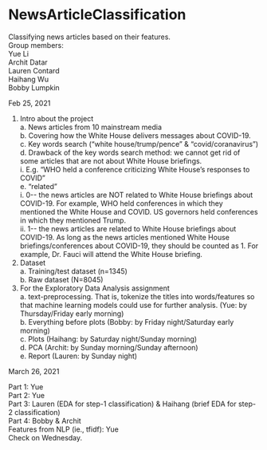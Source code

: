 # NewsArticleClassification
Classifying news articles based on their features. <br>
Group members: <br>
Yue Li <br>
Archit Datar <br>
Lauren Contard <br>
Haihang Wu <br>
Bobby Lumpkin <br>

Feb 25, 2021 <br>

1.	Intro about the project <br>
	a.	News articles from 10 mainstream media <br>
	b.	Covering how the White House delivers messages about COVID-19. <br>
	c.	Key words search (“white house/trump/pence” & “covid/coranavirus”) <br>
	d.	Drawback of the key words search method: we cannot get rid of some articles that are not about White House briefings.<br>
		i.	E.g. “WHO held a conference criticizing White House’s responses to COVID” <br>
	e.	“related” <br>
		i.	0-- the news articles are NOT related to White House briefings about COVID-19. For example, WHO held conferences in which they mentioned the White House and COVID. US governors held conferences in which they mentioned Trump. <br>
		ii.	1-- the news articles are related to White House briefings about COVID-19. As long as the news articles mentioned White House briefings/conferences about COVID-19, they should be counted as 1. For example, Dr. Fauci will attend the White House briefing. <br> 
2.	Dataset <br>
	a.	Training/test dataset (n=1345) <br>
	b.	Raw dataset (N=8045) <br>
3.	For the Exploratory Data Analysis assignment <br>
	a.	text-preprocessing. That is, tokenize the titles into words/features so that machine learning models could use for further analysis. (Yue: by Thursday/Friday early morning) <br>
	b.	Everything before plots (Bobby: by Friday night/Saturday early morning) <br>
	c.	Plots (Haihang: by Saturday night/Sunday morning) <br>
	d.	PCA (Archit: by Sunday morning/Sunday afternoon) <br>
	e.	Report (Lauren: by Sunday night) <br>

March 26, 2021 <br>

Part 1: Yue <br>
Part 2: Yue <br>
Part 3: Lauren (EDA for step-1 classification) & Haihang (brief EDA for step-2 classification) <br>
Part 4: Bobby & Archit <br>
Features from NLP (ie., tfidf): Yue <br>
Check on Wednesday. <br>

